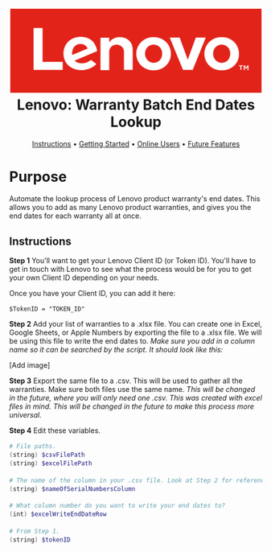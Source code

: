 <h1 align="center">
  <br>
  <img src="https://raw.githubusercontent.com/tinyqubit/Lenovo_BatchWarranty_EndDates/master/Images/lenovo_logo.png" alt="Reddit" width="500">
  </br>
  Lenovo: Warranty Batch End Dates Lookup
  <br>
</h1>

<p align="center">
  <a href="#instructions">Instructions</a> •
  <a href="#instructions-getting-started">Getting Started</a> •
  <a href="#instructions-subreddit_onlineusers_collector_py">Online Users</a> •
  <a href="#future-features">Future Features</a>
</p>

# Purpose
Automate the lookup process of Lenovo product warranty's end dates. This allows you to add as many Lenovo product warranties, and gives you the end dates for each warranty all at once.

## Instructions
**Step 1**
You'll want to get your Lenovo Client ID (or Token ID). You'll have to get in touch with Lenovo to see what the process would be for you to get your own Client ID depending on your needs.

Once you have your Client ID, you can add it here:
```
$TokenID = "TOKEN_ID"
```

**Step 2**
Add your list of warranties to a .xlsx file. You can create one in Excel, Google Sheets, or Apple Numbers by exporting the file to a .xlsx file. We will be using this file to write the end dates to.
*Make sure you add in a column name so it can be searched by the script. It should look like this:*

[Add image]

**Step 3**
Export the same file to a .csv. This will be used to gather all the warranties. Make sure both files use the same name.
*This will be changed in the future, where you will only need one .csv. This was created with excel files in mind. This will be changed in the future to make this process more universal.*

**Step 4**
Edit these variables.
```powershell
# File paths.
(string) $csvFilePath
(string) $excelFilePath

# The name of the column in your .csv file. Look at Step 2 for reference.
(string) $nameOfSerialNumbersColumn

# What column number do you want to write your end dates to?
(int) $excelWriteEndDateRow

# From Step 1.
(string) $tokenID
```
